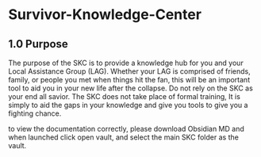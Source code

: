 # Survivor-Knowledge-Center
## 1.0 Purpose
The purpose of the SKC is to provide a knowledge hub for you and your Local Assistance Group (LAG). Whether your LAG is comprised of friends, family, or people you met when things hit the fan, this will be an important tool to aid you in your new life after the collapse. Do not rely on the SKC as your end all savior. The SKC does not take place of formal training, It is simply to aid the gaps in your knowledge and give you tools to give you a fighting chance. 

to view the documentation correctly, please download Obsidian MD and when launched click open vault, and select the main SKC folder as the vault.
